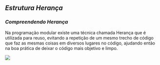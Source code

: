 ## _Estrutura Herança_

### _Compreendendo Herança_

Na programação modular existe uma técnica chamada Herança que é utilizada para reuso, evitando a repetição de um mesmo trecho de código que faz as mesmas coisas em diversos lugares no código, ajudando então na boa prática de deixar o código mais objetivo e limpo.

<img src="file:///C:/Users/Modelagem13/Desktop/Heran%C3%A7a.jpg">
